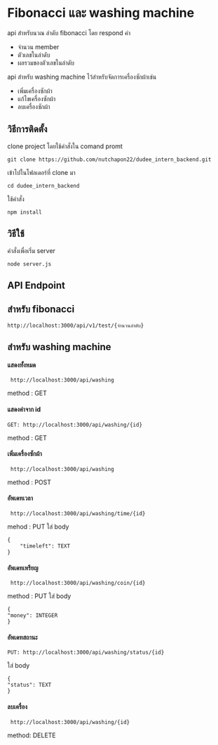 # Fibonacci และ washing machine

api สำหรับนวณ ลำดับ fibonacci โดย respond ค่า

 -  จำนวน member
 - ตัวเลขในลำดับ
 - ผลรวมของตัวเลขในลำดับ

api สำหรับ washing machine ไว้สำหรับจัดการเครื่องซักผ้าเช่น

 - เพิ่มเครื่องซักผ้า
 - แก้ไขเครื่องซักผ้า
 - ลบเครื่องซักผ้า
 
## วิธีการติดตั้ง
clone project โดยใช้คำสั่งใน comand promt

    git clone https://github.com/nutchapon22/dudee_intern_backend.git

เข้าไปในโฟลเดอร์ที่ clone มา

    cd dudee_intern_backend
ใช้คำสั่ง

    npm install

## วิธีใช้

คำสั่งเพื่อเริ่ม server

    node server.js
## API Endpoint
## สำหรับ fibonacci 

    http://localhost:3000/api/v1/test/{จำนวนลำดับ}

## สำหรับ washing machine

#### แสดงทั้งหมด 

     http://localhost:3000/api/washing

method : GET

#### แสดงค่าจาก id 

    GET: http://localhost:3000/api/washing/{id}
  method : GET
#### เพิ่มเครื่องซักผ้า

     http://localhost:3000/api/washing
method : POST

#### อัพเดทเวลา

     http://localhost:3000/api/washing/time/{id}
mehod : PUT
ใส่ body

    {
	    "timeleft": TEXT
    }

####  อัพเดทเหรียญ

     http://localhost:3000/api/washing/coin/{id}
  
 method : PUT 
 ใส่ body

    {
    "money": INTEGER
    }

#### อัพเดทสถานะ 
    PUT: http://localhost:3000/api/washing/status/{id}

ใส่ body

    {
    "status": TEXT
    }
    
#### ลบเครื่อง

     http://localhost:3000/api/washing/{id}
method: DELETE
##
